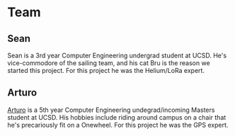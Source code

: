 # Team

## Sean

Sean is a 3rd year Computer Engineering undergrad student at UCSD. He's vice-commodore of the sailing team, and his cat Bru is the reason we started this project. For this project he was the Helium/LoRa expert.

## Arturo

[Arturo](https://github.com/ArturoAmaya) is a 5th year Computer Engineering undegrad/incoming Masters student at UCSD. His hobbies include riding around campus on a chair that he's precariously fit on a Onewheel. For this project he was the GPS expert. 